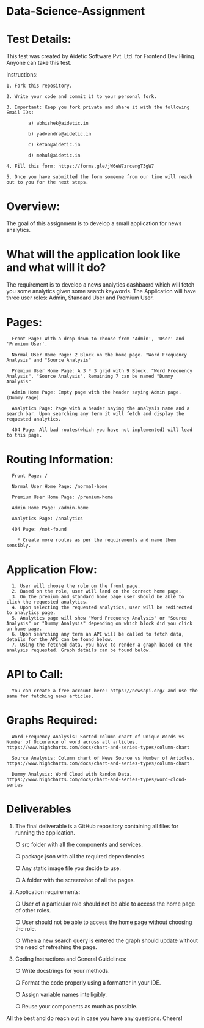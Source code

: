 # Data-Science-Assignment

# Test Details:
  This test was created by Aidetic Software Pvt. Ltd. for Frontend Dev Hiring. Anyone can take this test.
  
  Instructions:
  
    1. Fork this repository.
    
    2. Write your code and commit it to your personal fork.
    
    3. Important: Keep you fork private and share it with the following Email IDs:
    
            a) abhishek@aidetic.in
            
            b) yadvendra@aidetic.in
            
            c) ketan@aidetic.in
            
            d) mehul@aidetic.in
            
    4. Fill this form: https://forms.gle/jW6eW7zrcengT3gW7
    
    5. Once you have submitted the form someone from our time will reach out to you for the next steps.

# Overview:
  The goal of this assignment is to develop a small application for news analytics.

# What will the application look like and what will it do?

  The requirement is to develop a news analytics dashbaord which will fetch you some analytics given some search keywords. The Application will have three user roles: Admin, Standard User and Premium User. 

  # Pages:
    
      Front Page: With a drop down to choose from 'Admin', 'User' and 'Premium User'.

      Normal User Home Page: 2 Block on the home page. "Word Frequency Analysis" and "Source Analysis" 
      
      Premium User Home Page: A 3 * 3 grid with 9 Block. "Word Frequency Analysis", "Source Analysis", Remaining 7 can be named "Dummy Analysis"
      
      Admin Home Page: Empty page with the header saying Admin page. (Dummy Page)
      
      Analytics Page: Page with a header saying the analysis name and a search bar. Upon searching any term it will fetch and display the requested analytics.

      404 Page: All bad routes(which you have not implemented) will lead to this page.
    
   # Routing Information:
      
      Front Page: /
      
      Normal User Home Page: /normal-home
      
      Premium User Home Page: /premium-home
      
      Admin Home Page: /admin-home
      
      Analytics Page: /analytics
      
      404 Page: /not-found
      
        * Create more routes as per the requirements and name them sensibly.
   
   # Application Flow:
    
      1. User will choose the role on the front page.
      2. Based on the role, user will land on the correct home page. 
      3. On the premium and standard home page user should be able to click the requested analytics.
      4. Upon selecting the requested analytics, user will be redirected to analytics page.
      5. Analytics page will show "Word Frequency Analysis" or "Source Analysis" or "Dummy Analysis" depending on which block did you click on home page.
      6. Upon searching any term an API will be called to fetch data, details for the API can be found below.
      7. Using the fetched data, you have to render a graph based on the analysis requested. Graph details can be found below.
      
      
   # API to Call:
      You can create a free account here: https://newsapi.org/ and use the same for fetching news articles.
      
   # Graphs Required:
      
      Word Frequency Analysis: Sorted column chart of Unique Words vs Number of Occurence of word across all articles. https://www.highcharts.com/docs/chart-and-series-types/column-chart
      
      Source Analysis: Column chart of News Source vs Number of Articles. https://www.highcharts.com/docs/chart-and-series-types/column-chart
      
      Dummy Analysis: Word Cloud with Random Data. https://www.highcharts.com/docs/chart-and-series-types/word-cloud-series
      
   
# Deliverables
  
  1. The final deliverable is a GitHub repository containing all files for running the application. 
  
      ○ src folder with all the components and services. 
      
      ○ package.json with all the required dependencies.
      
      ○ Any static image file you decide to use.
      
      ○ A folder with the screenshot of all the pages.
      
      
  2. Application requirements:
   
      ○ User of a particular role should not be able to access the home page of other roles.
      
      ○ User should not be able to access the home page without choosing the role.
      
      ○ When a new search query is entered the graph should update without the need of refreshing the page.
      
      
  3. Coding Instructions and General Guidelines:

      
      ○ Write docstrings for your methods.
      
      ○ Format the code properly using a formatter in your IDE.
      
      ○ Assign variable names intelligibly.
      
      ○ Reuse your components as much as possible.
      

All the best and do reach out in case you have any questions. Cheers!
